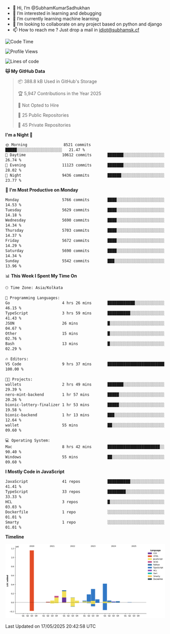 - 👋 Hi, I’m @SubhamKumarSadhukhan
- 👀 I’m interested in learning and debugging
- 🌱 I’m currently learning machine learning
- 💞️ I’m looking to collaborate on any project based on python and django
- 📫 How to reach me ?
      Just drop a mail in idiot@subhamsk.cf

<!---
SubhamKumarSadhukhan/SubhamKumarSadhukhan is a ✨ special ✨ repository because its `README.md` (this file) appears on your GitHub profile.
You can click the Preview link to take a look at your changes.
--->


<!--START_SECTION:waka-->
![Code Time](http://img.shields.io/badge/Code%20Time-2%2C906%20hrs%2015%20mins-blue)

![Profile Views](http://img.shields.io/badge/Profile%20Views-1-blue)

![Lines of code](https://img.shields.io/badge/From%20Hello%20World%20I%27ve%20Written-2.9%20million%20lines%20of%20code-blue)

**🐱 My GitHub Data** 

> 📦 388.8 kB Used in GitHub's Storage 
 > 
> 🏆 5,947 Contributions in the Year 2025
 > 
> 🚫 Not Opted to Hire
 > 
> 📜 25 Public Repositories 
 > 
> 🔑 45 Private Repositories 
 > 
**I'm a Night 🦉** 

```text
🌞 Morning                8521 commits        █████░░░░░░░░░░░░░░░░░░░░   21.47 % 
🌆 Daytime                10612 commits       ███████░░░░░░░░░░░░░░░░░░   26.74 % 
🌃 Evening                11123 commits       ███████░░░░░░░░░░░░░░░░░░   28.02 % 
🌙 Night                  9436 commits        ██████░░░░░░░░░░░░░░░░░░░   23.77 % 
```
📅 **I'm Most Productive on Monday** 

```text
Monday                   5766 commits        ████░░░░░░░░░░░░░░░░░░░░░   14.53 % 
Tuesday                  5629 commits        ████░░░░░░░░░░░░░░░░░░░░░   14.18 % 
Wednesday                5690 commits        ████░░░░░░░░░░░░░░░░░░░░░   14.34 % 
Thursday                 5703 commits        ████░░░░░░░░░░░░░░░░░░░░░   14.37 % 
Friday                   5672 commits        ████░░░░░░░░░░░░░░░░░░░░░   14.29 % 
Saturday                 5690 commits        ████░░░░░░░░░░░░░░░░░░░░░   14.34 % 
Sunday                   5542 commits        ███░░░░░░░░░░░░░░░░░░░░░░   13.96 % 
```


📊 **This Week I Spent My Time On** 

```text
🕑︎ Time Zone: Asia/Kolkata

💬 Programming Languages: 
Go                       4 hrs 26 mins       ████████████░░░░░░░░░░░░░   46.15 % 
TypeScript               3 hrs 59 mins       ██████████░░░░░░░░░░░░░░░   41.43 % 
JSON                     26 mins             █░░░░░░░░░░░░░░░░░░░░░░░░   04.67 % 
Other                    15 mins             █░░░░░░░░░░░░░░░░░░░░░░░░   02.76 % 
Bash                     13 mins             █░░░░░░░░░░░░░░░░░░░░░░░░   02.29 % 

🔥 Editors: 
VS Code                  9 hrs 37 mins       █████████████████████████   100.00 % 

🐱‍💻 Projects: 
wallets                  2 hrs 49 mins       ███████░░░░░░░░░░░░░░░░░░   29.39 % 
nero-mint-backend        1 hr 57 mins        █████░░░░░░░░░░░░░░░░░░░░   20.26 % 
bionic-lottery-finalizer 1 hr 53 mins        █████░░░░░░░░░░░░░░░░░░░░   19.58 % 
bionic-backend           1 hr 13 mins        ███░░░░░░░░░░░░░░░░░░░░░░   12.64 % 
wallet                   55 mins             ██░░░░░░░░░░░░░░░░░░░░░░░   09.60 % 

💻 Operating System: 
Mac                      8 hrs 42 mins       ███████████████████████░░   90.40 % 
Windows                  55 mins             ██░░░░░░░░░░░░░░░░░░░░░░░   09.60 % 
```

**I Mostly Code in JavaScript** 

```text
JavaScript               41 repos            ██████████░░░░░░░░░░░░░░░   41.41 % 
TypeScript               33 repos            ████████░░░░░░░░░░░░░░░░░   33.33 % 
HCL                      3 repos             █░░░░░░░░░░░░░░░░░░░░░░░░   03.03 % 
Dockerfile               1 repo              ░░░░░░░░░░░░░░░░░░░░░░░░░   01.01 % 
Smarty                   1 repo              ░░░░░░░░░░░░░░░░░░░░░░░░░   01.01 % 
```



**Timeline**

![Lines of Code chart](https://raw.githubusercontent.com/SubhamKumarSadhukhan/SubhamKumarSadhukhan/main/assets/bar_graph.png)


 Last Updated on 17/05/2025 20:42:58 UTC
<!--END_SECTION:waka-->
